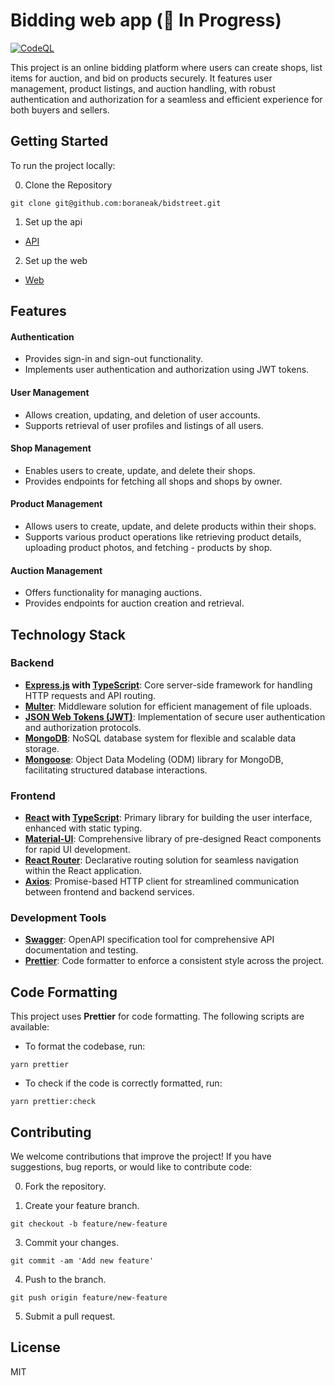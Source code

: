 # Bidding web app (🚧 In Progress)

[![CodeQL](https://github.com/boraneak/bidstreet/actions/workflows/github-code-scanning/codeql/badge.svg)](https://github.com/boraneak/bidstreet/actions/workflows/github-code-scanning/codeql) <br>

This project is an online bidding platform where users can create shops, list items for auction, and bid on products securely. It features user management, product listings, and auction handling, with robust authentication and authorization for a seamless and efficient experience for both buyers and sellers.

## Getting Started

To run the project locally:

0. Clone the Repository

```
git clone git@github.com:boraneak/bidstreet.git
```

1. Set up the api

- <a href="https://github.com/boraneak/bidstreet/tree/master/api" target="_blank" rel="noopener noreferrer">API</a>

2. Set up the web

- <a href="https://github.com/boraneak/bidstreet/tree/master/web" target="_blank" rel="noopener noreferrer">Web</a>

## Features

#### Authentication

- Provides sign-in and sign-out functionality.
- Implements user authentication and authorization using JWT tokens.

#### User Management

- Allows creation, updating, and deletion of user accounts.
- Supports retrieval of user profiles and listings of all users.

#### Shop Management

- Enables users to create, update, and delete their shops.
- Provides endpoints for fetching all shops and shops by owner.

#### Product Management

- Allows users to create, update, and delete products within their shops.
- Supports various product operations like retrieving product details, uploading product photos, and fetching - products by shop.

#### Auction Management

- Offers functionality for managing auctions.
- Provides endpoints for auction creation and retrieval.

## Technology Stack

### Backend

- **[Express.js](https://expressjs.com/) with [TypeScript](https://www.typescriptlang.org/)**: Core server-side framework for handling HTTP requests and API routing.
- **[Multer](https://github.com/expressjs/multer)**: Middleware solution for efficient management of file uploads.
- **[JSON Web Tokens (JWT)](https://jwt.io/)**: Implementation of secure user authentication and authorization protocols.
- **[MongoDB](https://www.mongodb.com/)**: NoSQL database system for flexible and scalable data storage.
- **[Mongoose](https://mongoosejs.com/)**: Object Data Modeling (ODM) library for MongoDB, facilitating structured database interactions.

### Frontend

- **[React](https://react.dev/) with [TypeScript](https://www.typescriptlang.org/)**: Primary library for building the user interface, enhanced with static typing.
- **[Material-UI](https://mui.com/)**: Comprehensive library of pre-designed React components for rapid UI development.
- **[React Router](https://reactrouter.com/en/main)**: Declarative routing solution for seamless navigation within the React application.
- **[Axios](https://axios-http.com/)**: Promise-based HTTP client for streamlined communication between frontend and backend services.

### Development Tools

- **[Swagger](https://swagger.io/)**: OpenAPI specification tool for comprehensive API documentation and testing.
- **[Prettier](https://prettier.io/)**: Code formatter to enforce a consistent style across the project.

## Code Formatting

This project uses **Prettier** for code formatting. The following scripts are available:

- To format the codebase, run:

```
yarn prettier
```

- To check if the code is correctly formatted, run:

```
yarn prettier:check
```

## Contributing

We welcome contributions that improve the project! If you have suggestions, bug reports, or would like to contribute code:

0. Fork the repository.

1. Create your feature branch.

```
git checkout -b feature/new-feature
```

3. Commit your changes.

```
git commit -am 'Add new feature'
```

4. Push to the branch.

```
git push origin feature/new-feature
```

5. Submit a pull request.

## License

MIT
